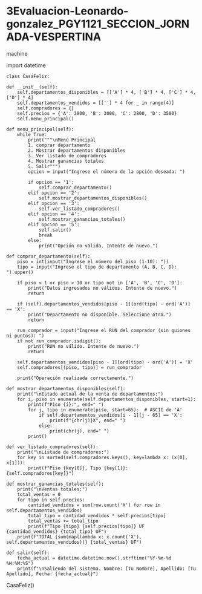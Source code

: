 # 3Evaluacion-Leonardo-gonzalez_PGY1121_SECCION_JORNADA-VESPERTINA
machine


import datetime


    class CasaFeliz:
    
    def __init__(self):
        self.departamentos_disponibles = [['A'] * 4, ['B'] * 4, ['C'] * 4, ['D'] * 4]
        self.departamentos_vendidos = [[''] * 4 for _ in range(4)]
        self.compradores = {}
        self.precios = {'A': 3800, 'B': 3000, 'C': 2800, 'D': 3500}
        self.menu_principal()

    def menu_principal(self):
        while True:
            print("""\nMenú Principal
            1. comprar departamento
            2. Mostrar departamentos disponibles
            3. Ver listado de compradores
            4. Mostrar ganancias totales
            5. Salir""")
            opcion = input("Ingrese el número de la opción deseada: ")

            if opcion == '1':
                self.comprar_departamento()
            elif opcion == '2':
                self.mostrar_departamentos_disponibles()
            elif opcion == '3':
                self.ver_listado_compradores()
            elif opcion == '4':
                self.mostrar_ganancias_totales()
            elif opcion == '5':
                self.salir()
                break
            else:
                print("Opción no válida. Intente de nuevo.")

    def comprar_departamento(self):
        piso = int(input("Ingrese el número del piso (1-10): "))
        tipo = input("Ingrese el tipo de departamento (A, B, C, D): ").upper()

        if piso < 1 or piso > 10 or tipo not in ['A', 'B', 'C', 'D']:
            print("Datos ingresados no válidos. Intente de nuevo.")
            return

        if (self).departamentos_vendidos[piso - 1][ord(tipo) - ord('A')] == 'X':
            print("Departamento no disponible. Seleccione otro.")
            return

        run_comprador = input("Ingrese el RUN del comprador (sin guiones ni puntos): ")
        if not run_comprador.isdigit():
            print("RUN no válido. Intente de nuevo.")
            return

        self.departamentos_vendidos[piso - 1][ord(tipo) - ord('A')] = 'X'
        self.compradores[(piso, tipo)] = run_comprador

        print("Operación realizada correctamente.")

    def mostrar_departamentos_disponibles(self):
        print("\nEstado actual de la venta de departamentos:")
        for i, piso in enumerate(self.departamentos_disponibles, start=1):
            print(f"Piso {i}:", end=" ")
            for j, tipo in enumerate(piso, start=65):  # ASCII de 'A'
                if self.departamentos_vendidos[i - 1][j - 65] == 'X':
                    print(f"{chr(j)}X", end=" ")
                else:
                    print(chr(j), end=" ")
            print()

    def ver_listado_compradores(self):
        print("\nListado de compradores:")
        for key in sorted(self.compradores.keys(), key=lambda x: (x[0], x[1])):
            print(f"Piso {key[0]}, Tipo {key[1]}: {self.compradores[key]}")

    def mostrar_ganancias_totales(self):
        print("\nVentas totales:")
        total_ventas = 0
        for tipo in self.precios:
            cantidad_vendidos = sum(row.count('X') for row in self.departamentos_vendidos)
            total_tipo = cantidad_vendidos * self.precios[tipo]
            total_ventas += total_tipo
            print(f"Tipo {tipo} {self.precios[tipo]} UF {cantidad_vendidos} {total_tipo} UF")
        print(f"TOTAL {sum(map(lambda x: x.count('X'), self.departamentos_vendidos))} {total_ventas} UF")

    def salir(self):
        fecha_actual = datetime.datetime.now().strftime("%Y-%m-%d %H:%M:%S")
        print(f"\nSaliendo del sistema. Nombre: [Tu Nombre], Apellido: [Tu Apellido], Fecha: {fecha_actual}")

CasaFeliz()
